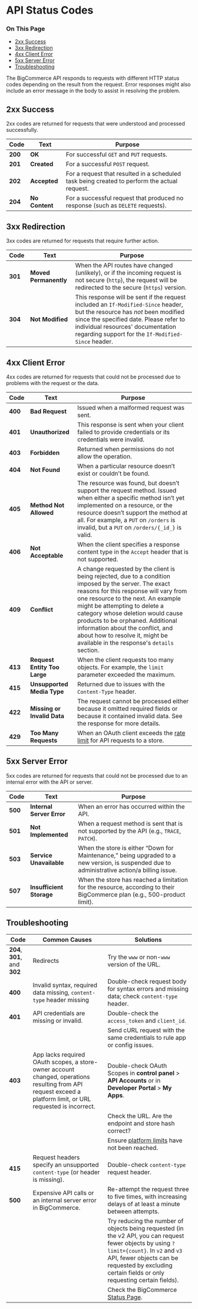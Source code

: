 # API Status Codes
<div class="otp" id="no-index">
	<h3> On This Page </h3>
	<ul>
        <li><a href="#api-status-codes_2-success">2xx Success</a></li>
        <li><a href="#api-status-codes_3-redirection">3xx Redirection</a></li>
        <li><a href="#api-status-codes_4-client-error">4xx Client Error</a></li>
        <li><a href="#api-status-codes_5-server-error">5xx Server Error</a></li>
        <li><a href="#api-status-codes_troubleshooting">Troubleshooting</a></li>
	</ul>
</div>

The BigCommerce API responds to requests with different HTTP status codes depending on the result from the request. Error responses might also include an error message in the body to assist in resolving the problem.

## 2xx Success 

2xx codes are returned for requests that were understood and processed successfully.

| Code | Text | Purpose |
|-|-|-|
| **200** | **OK** | For successful `GET` and `PUT` requests. |
| **201** | **Created** | For a successful `POST` request. |
| **202** | **Accepted** | For a request that resulted in a scheduled task being created to perform the actual request. |
| **204** | **No Content** | For a successful request that produced no response (such as `DELETE` requests). |

## 3xx Redirection 

3xx codes are returned for requests that require further action.

| Code | Text | Purpose |
|-|-|-|
| **301** | **Moved Permanently** | When the API routes have changed (unlikely), or if the incoming request is not secure (`http`), the request will be redirected to the secure (`https`) version. |
| **304** | **Not Modified** | This response will be sent if the request included an `If-Modified-Since` header, but the resource has *not* been modified since the specified date. Please refer to individual resources' documentation regarding support for the `If-Modified-Since` header. |

## 4xx Client Error 

4xx codes are returned for requests that could not be processed due to problems with the request or the data.

| Code | Text | Purpose |
|-|-|-|
| **400** | **Bad Request** | Issued when a malformed request was sent.
| **401** | **Unauthorized** | This response is sent when your client failed to provide credentials or its credentials were invalid. |
| **403** | **Forbidden** | Returned when permissions do not allow the operation. 
| **404** | **Not Found** | When a particular resource doesn’t exist or couldn’t be found. |
| **405** | **Method Not Allowed** | The resource was found, but doesn’t support the request method. Issued when either a specific method isn’t yet implemented on a resource, or the resource doesn’t support the method at all. For example, a `PUT` on `/orders` is invalid, but a `PUT` on `/orders/{_id_}` is valid. |
| **406** | **Not Acceptable** | When the client specifies a response content type in the `Accept` header that is not supported. |
| **409** | **Conflict** | A change requested by the client is being rejected, due to a condition imposed by the server. The exact reasons for this response will vary from one resource to the next. An example might be attempting to delete a category whose deletion would cause products to be orphaned. Additional information about the conflict, and about how to resolve it, might be available in the response's `details` section. |
| **413** | **Request Entity Too Large** | When the client requests too many objects. For example, the `limit` parameter exceeded the maximum. |
| **415** | **Unsupported Media Type** | Returned due to issues with the `Content-Type` header.
| **422** | **Missing or Invalid Data** | The request cannot be processed either because it omitted required fields or because it contained invalid data. See the response for more details. |
| **429** | **Too Many Requests** | When an OAuth client exceeds the [rate limit](/api-docs/getting-started/basics/best-practices#best-practices_rate-limits) for API requests to a store. |

## 5xx Server Error 

5xx codes are returned for requests that could not be processed due to an internal error with the API or server.

| Code | Text | Purpose |
|-|-|-|
| **500** | **Internal Server Error** | When an error has occurred within the API. |
| **501** | **Not Implemented** | When a request method is sent that is not supported by the API (e.g., `TRACE`, `PATCH`). |
| **503** | **Service Unavailable** | When the store is either “Down for Maintenance,” being upgraded to a new version, is suspended due to administrative action/a billing issue. |
| **507** | **Insufficient Storage** | When the store has reached a limitation for the resource, according to their BigCommerce plan (e.g., 500-product limit). |

## Troubleshooting

|Code|Common Causes|Solutions
|-|-|-|
|**204**, **301**, and **302**|Redirects| Try the `www` or non-`www` version of the URL.
|**400**|Invalid syntax, required data missing, `content-type` header missing|Double-check request body for syntax errors and missing data; check `content-type` header.
|**401** |API credentials are missing or invalid.|Double-check the `access_token` and `client_id`.
|||Send cURL request with the same credentials to rule app or config issues.
|**403**| App lacks required OAuth scopes, a store-owner account changed, operations resulting from API request exceed a platform limit, or URL requested is incorrect.|Double-check OAuth Scopes in **control panel** > **API Accounts** or in **Developer Portal** > **My Apps**.
|||Check the URL. Are the endpoint and store hash correct?
|||Ensure [platform limits](https://support.bigcommerce.com/s/article/Platform-Limits#product-catalog-limits) have not been reached.
|**415**| Request headers specify an unsupported `content-type` (or header is missing).|Double-check `content-type` request header.
|**500**|Expensive API calls or an internal server error in BigCommerce.|Re-attempt the request three to five times, with increasing delays of at least a minute between attempts.
|||Try reducing the number of objects being requested (in the v2 API, you can request fewer objects by using `?limit={count}`. In  `v2` and `v3` API, fewer objects can be requested by excluding certain fields or only requesting certain fields).
||| Check the BigCommerce [Status Page](https://status.bigcommerce.com/).
